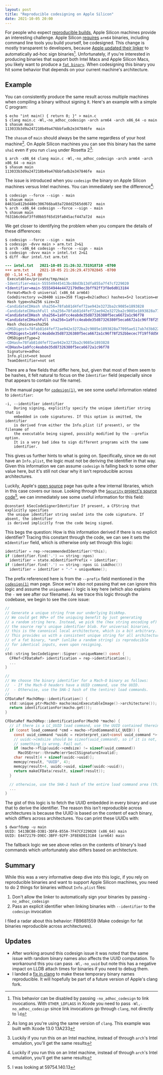 ```yaml
---
layout: post
title: "Reproducible codesigning on Apple Silicon"
date: 2021-10-05 20:00
---
```


For people who expect [reproducible builds][rb], Apple Silicon machines
provide an interesting challenge. Apple Silicon [requires][cs] `arm64`
binaries, including command line tools you build yourself, be
codesigned. This change is mostly transparent to developers, because
[Apple updated their linker][linker] to automatically ad-hoc sign
binaries[^1]. Unfortunately, if you're interested in producing binaries
that support both Intel Macs and Apple Silicon Macs, you likely want to
produce a [`fat binary`][fat]. When codesigning this binary you hit
some behavior that depends on your current machine's architecture.

## Example

You can consistently produce the same result across multiple machines
when compiling a binary without signing it. Here's an example with a
simple C program:

```
$ echo "int main() { return 0; }" > main.c
$ clang main.c -Wl,-no_adhoc_codesign -arch arm64 -arch x86_64 -o main
$ shasum main
113033b3d9a247210b49a476bbfadb2e347846fe  main
```

The `shasum` of `main` should always be the same regardless of your host
machine[^2]. On Apple Silicon machines you can see this binary has the
same `sha1` even if you run `clang` under Rosetta 2[^3]:

```
$ arch -x86_64 clang main.c -Wl,-no_adhoc_codesign -arch arm64 -arch x86_64 -o main
$ shasum main
113033b3d9a247210b49a476bbfadb2e347846fe  main
```

The issue is introduced when you `codesign` the binary on Apple Silicon
machines versus Intel machines. You can immediately see the
difference[^3]:

```
$ codesign --force --sign - main
$ shasum main
84631e812bd480c306766ba03a728dd2565dd672  main
% arch -x86_64 codesign --force --sign - main
% shasum main
f631b6c0daf3ffd0bb5f65d19fa045acf447a72d  main
```

We get closer to identifying the problem when you compare the details of
these differences:

```
$ codesign --force --sign - main
$ codesign -dvvv main > arm.txt 2>&1
$ arch -x86_64 codesign --force --sign - main
$ codesign -dvvv main > intel.txt 2>&1
$ diff -Nur intel.txt arm.txt
```

```diff
--- intel.txt   2021-10-05 21:26:32.731918710 -0700
+++ arm.txt     2021-10-05 21:26:29.473702845 -0700
@@ -1,14 +1,14 @@
 Executable=/private/tmp/main
-Identifier=main-555549445413bc88d3b13dfa855a7f47cf229020
+Identifier=main-55554944e4472179d9ec3bff92ff3f8e6d013184
 Format=Mach-O universal (x86_64 arm64)
 CodeDirectory v=20400 size=358 flags=0x2(adhoc) hashes=5+2 location=embedded
 Hash type=sha256 size=32
-CandidateCDHash sha256=78fab81d4fef72ae942e3272ba2c9085e1893828
-CandidateCDHashFull sha256=78fab81d4fef72ae942e3272ba2c9085e1893828a77095ae517ab7d3b8229ad0
+CandidateCDHash sha256=1a9fcc4eabde35d87326380f5eca6672a1c96f78
+CandidateCDHashFull sha256=1a9fcc4eabde35d87326380f5eca6672a1c96f78f252bbecec7f19ffdd56e420
 Hash choices=sha256
-CMSDigest=78fab81d4fef72ae942e3272ba2c9085e1893828a77095ae517ab7d3b8229ad0
+CMSDigest=1a9fcc4eabde35d87326380f5eca6672a1c96f78f252bbecec7f19ffdd56e420
 CMSDigestType=2
-CDHash=78fab81d4fef72ae942e3272ba2c9085e1893828
+CDHash=1a9fcc4eabde35d87326380f5eca6672a1c96f78
 Signature=adhoc
 Info.plist=not bound
 TeamIdentifier=not set
```

There are a few fields that differ here, but, given that most of them
seem to be hashes, it felt natural to focus on the `Identifier` field
(especially since that appears to contain our file name).

In the manual page for [`codesign(1)`][cs1], we see some useful
information related to `identifier`:

```
-i, --identifier identifier
    During signing, explicitly specify the unique identifier string that is
    embedded in code signatures. If this option is omitted, the identifier
    is derived from either the Info.plist (if present), or the filename of
    the executable being signed, possibly modified by the --prefix option.
    It is a very bad idea to sign different programs with the same
    identifier.
```

This gives us further hints to what is going on. Specifically, since we
do not have an `Info.plist`, the logic must not be deriving the
identifier in that way. Given this information we can assume
`codesign` is falling back to some other value here, but it's still
not clear why it isn't reproducible across architectures.

Luckily, Apple's [open source][os] page has quite a few internal
libraries, which in this case covers our issue. Looking through the
[`Security` project's source code][security][^4], we can immediately see
some useful information for this field:


```
@constant kSecCodeSignerIdentifier If present, a CFString that explicitly specifies
 the unique identifier string sealed into the code signature. If absent, the identifier
 is derived implicitly from the code being signed.
```

This begs the question: How is this information derived if there is no
explicit identifier? Tracing this constant through the code, we can see
it sets the `mIdentifier` field, which is otherwise only set through
this logic:

```c
identifier = rep->recommendedIdentifier(*this);
if (identifier.find('.') == string::npos)
  identifier = state.mIdentifierPrefix + identifier;
if (identifier.find('.') == string::npos && isAdhoc())
  identifier = identifier + "-" + uniqueName();
```

The prefix referenced here is from the `--prefix` field mentioned in the
[`codesign(1)`][cs1] man page. Since we're also not passing that we can
ignore this logic and assume the `uniqueName()` logic is key here (which
also explains the `-` we see after our filename). As we trace this logic
through the codebase, we begin to see the core issue:

```c
//
// Generate a unique string from our underlying DiskRep.
// We could get 90%+ of the uniquing benefit by just generating
// a random string here. Instead, we pick the (hex string encoding of)
// the source rep's unique identifier blob. For universal binaries,
// this is the canonical local architecture, which is a bit arbitrary.
// This provides us with a consistent unique string for all architectures
// of a fat binary, *and* (unlike a random string) is reproducible
// for identical inputs, even upon resigning.
//
std::string SecCodeSigner::Signer::uniqueName() const {
  CFRef<CFDataRef> identification = rep->identification();
  ...
}

//
// We choose the binary identifier for a Mach-O binary as follows:
//  - If the Mach-O headers have a UUID command, use the UUID.
//  - Otherwise, use the SHA-1 hash of the (entire) load commands.
//
CFDataRef MachORep::identification() {
  std::unique_ptr<MachO> macho(mainExecutableImage()->architecture());
  return identificationFor(macho.get());
}

CFDataRef MachORep::identificationFor(MachO *macho) {
  // if there is a LC_UUID load command, use the UUID contained therein
  if (const load_command *cmd = macho->findCommand(LC_UUID)) {
    const uuid_command *uuidc = reinterpret_cast<const uuid_command *>(cmd);
    // uuidc->cmdsize should be sizeof(uuid_command), so if it is not,
    // something is wrong. Fail out.
    if (macho->flip(uuidc->cmdsize) != sizeof(uuid_command))
      MacOSError::throwMe(errSecCSSignatureInvalid);
    char result[4 + sizeof(uuidc->uuid)];
    memcpy(result, "UUID", 4);
    memcpy(result+4, uuidc->uuid, sizeof(uuidc->uuid));
    return makeCFData(result, sizeof(result));
  }

  // otherwise, use the SHA-1 hash of the entire load command area (this is way, way obsolete)
  ...
}
```

The gist of this logic is to fetch the UUID embedded in every binary
and use that to derive the identifier. The reason this isn't
reproducible across architectures is because the UUID is based on the
content of each binary, which differs across architectures. You can
print these UUIDs with:

```
$ dwarfdump -u main
UUID: 5413BC88-D3B1-3DFA-855A-7F47CF229020 (x86_64) main
UUID: E4472179-D9EC-3BFF-92FF-3F8E6D013184 (arm64) main
```

The fallback logic we see above relies on the contents of binary's load
commands which unfortunately also differs based on architecture.

## Summary

While this was a very informative deep dive into this logic, if you rely
on reproducible binaries and want to support Apple Silicon machines, you
need to do 2 things for binaries without `Info.plist` files:

1. Don't allow the linker to automatically sign your binaries by passing
   `-no_adhoc_codesign`
2. Pass an explicit identifier when linking binaries with `--identifier`
   to the `codesign` invocation

I filed a radar about this behavior: FB9681559 (Make codesign for fat
binaries reproducible across architectures).

## Updates

- After working around this codesign issue it was noted that the same
  issue with random binary names also affects the UUID computation. To
  workaround this you can pass `-Wl,-no_uuid` but note this has a
  negative impact on LLDB attach times for binaries if you need to debug
  them.
- I landed a [fix in
  clang](https://reviews.llvm.org/rG17386cb4dc89afad62623b9bc08516b99b9c6df7)
  to make these temporary binary names reproducible. It will hopefully
  be part of a future version of Apple's clang fork.

[^1]: This behavior can be disabled by passing `-no_adhoc_codesign` to
      link invocations. With `OTHER_LDFLAGS` in Xcode you need to pass
      `-Wl,-no_adhoc_codesign` since link invocations go through
      `clang`, not directly to `ld`

[^2]: As long as you're using the same version of `clang`. This example
      was built with Xcode 13.0 13A233

[^3]: Luckily if you run this on an Intel machine, instead of through
      `arch`'s Intel emulation, you'll get the same results

[^4]: I was looking at 59754.140.13

[cs1]: https://keith.github.io/xcode-man-pages/codesign.1.html#i,
[cs]: https://eclecticlight.co/2020/08/22/apple-silicon-macs-will-require-signed-code/
[fat]: https://en.wikipedia.org/wiki/Fat_binary
[ld64]: https://github.com/keith/ld64
[linker]: https://github.com/keith/ld64/blob/90cb020963ce62a84000b99362cbed36bd16adcd/src/ld/Options.cpp#L5683-L5685
[linkercs]: https://github.com/keith/ld64/blob/90cb020963ce62a84000b99362cbed36bd16adcd/src/ld/LinkEdit.hpp#L2272-L2275
[os]: https://opensource.apple.com
[rb]: https://reproducible-builds.org
[security]: https://opensource.apple.com/tarballs/Security
